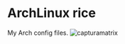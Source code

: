 # ArchLinux rice
My Arch config files.
![capturamatrix](https://user-images.githubusercontent.com/58385533/132973854-2a43b27f-296f-41fe-ba15-3e7086c00a85.png)

